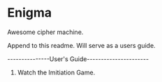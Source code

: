# Enigma
Awesome cipher machine. 

Append to this readme. Will serve as a users guide.

---------------User's Guide----------------------
1. Watch the Imitiation Game. 
